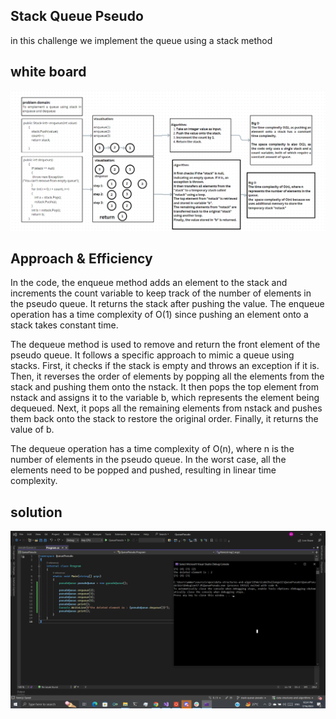 ## Stack Queue Pseudo

in this challenge we implement the queue using a stack method 

## white board
![whiteboard](./whiteboard11.png)

## Approach & Efficiency

In the code, the enqueue method adds an element to the stack and increments the count variable to keep track of the number of elements in the pseudo queue. It returns the stack after pushing the value. The enqueue operation has a time complexity of O(1) since pushing an element onto a stack takes constant time.

The dequeue method is used to remove and return the front element of the pseudo queue.
It follows a specific approach to mimic a queue using stacks. First, it checks if the stack is empty and throws an exception if it is.
Then, it reverses the order of elements by popping all the elements from the stack and pushing them onto the nstack.
It then pops the top element from nstack and assigns it to the variable b, which represents the element being dequeued. 
Next, it pops all the remaining elements from nstack and pushes them back onto the stack to restore the original order.
Finally, it returns the value of b. 

The dequeue operation has a time complexity of O(n), where n is the number of elements in the pseudo queue. 
In the worst case, all the elements need to be popped and pushed, resulting in linear time complexity.


## solution

![](./solution11.png)
